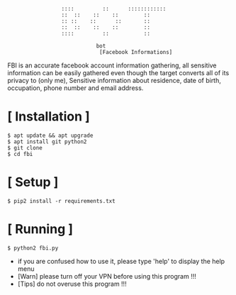 ```
				 ::::         ::      ::::::::::::   
                 ::  ::    ::    ::        ::     
                 :: ::    ::      ::       ::
                 ::  ::    ::    ::        :: 
                 ::::         ::           :: 
				 
							bot
                             [Facebook Informations]
```
FBI is an accurate facebook account information gathering, all sensitive information can be easily gathered even though the target converts all of its privacy to (only me), Sensitive information about residence, date of birth, occupation, phone number and email address.



# [ Installation ]
```
$ apt update && apt upgrade
$ apt install git python2
$ git clone 
$ cd fbi
```

# [ Setup ]
```
$ pip2 install -r requirements.txt
```
# [ Running ]
```
$ python2 fbi.py
```

* if you are confused how to use it, please type 'help' to display the help menu
* [Warn] please turn off your VPN before using this program !!!
* [Tips] do not overuse this program !!!


  

